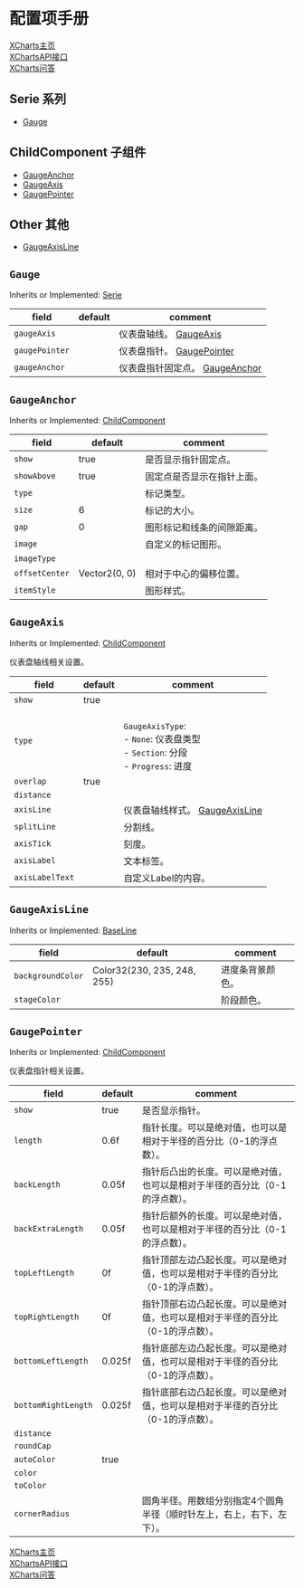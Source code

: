 # 配置项手册

[XCharts主页](https://github.com/XCharts-Team/XCharts)</br>
[XChartsAPI接口](XChartsAPI-ZH.md)</br>
[XCharts问答](XChartsFAQ-ZH.md)

## Serie 系列

- [Gauge](#Gauge)

## ChildComponent 子组件

- [GaugeAnchor](#GaugeAnchor)
- [GaugeAxis](#GaugeAxis)
- [GaugePointer](#GaugePointer)

## Other 其他

- [GaugeAxisLine](#GaugeAxisLine)

## `Gauge`

Inherits or Implemented: [Serie](#Serie)

|field|default|comment|
|--|--|--|
| `gaugeAxis` | | 仪表盘轴线。 [GaugeAxis](GaugeAxis)|
| `gaugePointer` | | 仪表盘指针。 [GaugePointer](GaugePointer)|
| `gaugeAnchor` | | 仪表盘指针固定点。 [GaugeAnchor](GaugeAnchor)|

## `GaugeAnchor`

Inherits or Implemented: [ChildComponent](#ChildComponent)

|field|default|comment|
|--|--|--|
| `show` |true | 是否显示指针固定点。 |
| `showAbove` |true | 固定点是否显示在指针上面。 |
| `type` | | 标记类型。 |
| `size` |6 | 标记的大小。 |
| `gap` |0 | 图形标记和线条的间隙距离。 |
| `image` | | 自定义的标记图形。 |
| `imageType` | |  |
| `offsetCenter` |Vector2(0, 0) | 相对于中心的偏移位置。 |
| `itemStyle` | | 图形样式。 |

## `GaugeAxis`

Inherits or Implemented: [ChildComponent](#ChildComponent)

仪表盘轴线相关设置。

|field|default|comment|
|--|--|--|
| `show` |true |  |
| `type` | | </br>`GaugeAxisType`:</br>- `None`: 仪表盘类型</br>- `Section`: 分段</br>- `Progress`: 进度</br>|
| `overlap` |true |  |
| `distance` | |  |
| `axisLine` | | 仪表盘轴线样式。 [GaugeAxisLine](GaugeAxisLine)|
| `splitLine` | | 分割线。 |
| `axisTick` | | 刻度。 |
| `axisLabel` | | 文本标签。 |
| `axisLabelText` | | 自定义Label的内容。 |

## `GaugeAxisLine`

Inherits or Implemented: [BaseLine](#BaseLine)

|field|default|comment|
|--|--|--|
| `backgroundColor` |Color32(230, 235, 248, 255) | 进度条背景颜色。 |
| `stageColor` | | 阶段颜色。 |

## `GaugePointer`

Inherits or Implemented: [ChildComponent](#ChildComponent)

仪表盘指针相关设置。

|field|default|comment|
|--|--|--|
| `show` |true | 是否显示指针。 |
| `length` |0.6f | 指针长度。可以是绝对值，也可以是相对于半径的百分比（0-1的浮点数）。 |
| `backLength` |0.05f | 指针后凸出的长度。可以是绝对值，也可以是相对于半径的百分比（0-1的浮点数）。 |
| `backExtraLength` |0.05f | 指针后额外的长度。可以是绝对值，也可以是相对于半径的百分比（0-1的浮点数）。 |
| `topLeftLength` |0f | 指针顶部左边凸起长度。可以是绝对值，也可以是相对于半径的百分比（0-1的浮点数）。 |
| `topRightLength` |0f | 指针顶部右边凸起长度。可以是绝对值，也可以是相对于半径的百分比（0-1的浮点数）。 |
| `bottomLeftLength` |0.025f | 指针底部左边凸起长度。可以是绝对值，也可以是相对于半径的百分比（0-1的浮点数）。 |
| `bottomRightLength` |0.025f | 指针底部右边凸起长度。可以是绝对值，也可以是相对于半径的百分比（0-1的浮点数）。 |
| `distance` | |  |
| `roundCap` | |  |
| `autoColor` |true |  |
| `color` | |  |
| `toColor` | |  |
| `cornerRadius` | | 圆角半径。用数组分别指定4个圆角半径（顺时针左上，右上，右下，左下）。 |

[XCharts主页](https://github.com/XCharts-Team/XCharts)</br>
[XChartsAPI接口](XChartsAPI-ZH.md)</br>
[XCharts问答](XChartsFAQ-ZH.md)
